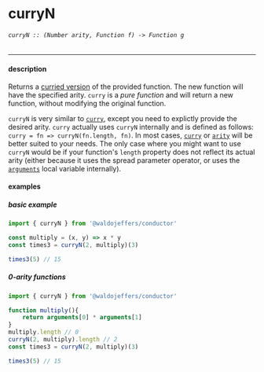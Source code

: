 # curryN

###### `curryN :: (Number arity, Function f) -> Function g`

---

#### description
Returns a [curried version](https://en.wikipedia.org/wiki/Currying) of the provided function. The new function will have the specified arity. `curry` is a _pure function_ and will return a new function, without modifying the original function.

`curryN` is very similar to [`curry`](curry.md), except you need to explictly provide the desired arity. `curry` actually uses `curryN` internally and is defined as follows: `curry = fn => curryN(fn.length, fn)`. In most cases, [`curry`](curry.md) or [`arity`](arity.md) will be better suited to your needs. The only case where you might want to use `curryN` would be if your function's `length` property does not reflect its actual arity (either because it uses the spread parameter operator, or uses the [`arguments`](https://developer.mozilla.org/en-US/docs/Web/JavaScript/Reference/Functions/arguments) local variable internally).

#### examples
##### basic example
```js
import { curryN } from '@waldojeffers/conductor'

const multiply = (x, y) => x * y
const times3 = curryN(2, multiply)(3)

times3(5) // 15
```

##### 0-arity functions
```js
import { curryN } from '@waldojeffers/conductor'

function multiply(){
    return arguments[0] * arguments[1]
}
multiply.length // 0
curryN(2, multiply).length // 2 
const times3 = curryN(2, multiply)(3)

times3(5) // 15
```


